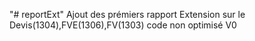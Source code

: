 "# reportExt" 
Ajout des prémiers rapport Extension sur le Devis(1304),FVE(1306),FV(1303) code non optimisé V0
